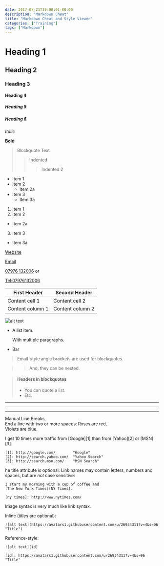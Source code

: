 ```yaml
---
date: 2017-08-21T19:00:01-00:00
description: "Markdown Cheat"
title: "Markdown Cheat and Style Viewer"
categories: ["Training"]
tags: ["Markdown"]
---
```


# Heading 1

## Heading 2

### Heading 3

#### Heading 4

##### Heading 5

##### Heading 6

*Italic*

**Bold**

> Blockquote
> Text
> > Indented
> > > Indented 2

* Item 1
* Item 2
  * Item 2a
* Item 3
  * Item 3a

1. Item 1
2. Item 2
  * Item 2a
3. Item 3
  * Item 3a

[Website](http://northoftynelpc.com)

[Email](Mailto:lpc@northoftynelpc.com)

[07976 132006](Tel:07976132006) or

<Tel:07976132006>

First Header | Second Header
------------ | -------------
Content cell 1 | Content cell 2
Content column 1 | Content column 2

![alt text](https://avatars1.githubusercontent.com/u/26934311?v=4&s=96)

*   A list item.

    With multiple paragraphs.

*   Bar

> Email-style angle brackets
> are used for blockquotes.

> > And, they can be nested.

> #### Headers in blockquotes
> 
> * You can quote a list.
> * Etc.

---

* * *

- - - - 

Manual Line Breaks,  
End a line with two or more spaces:
Roses are red,   
Violets are blue.

I get 10 times more traffic from [Google][1] than from
    [Yahoo][2] or [MSN][3].

    [1]: http://google.com/        "Google"
    [2]: http://search.yahoo.com/  "Yahoo Search"
    [3]: http://search.msn.com/    "MSN Search"

he title attribute is optional. Link names may contain letters,
numbers and spaces, but are *not* case sensitive:

    I start my morning with a cup of coffee and
    [The New York Times][NY Times].

    [ny times]: http://www.nytimes.com/

Image syntax is very much like link syntax.

Inline (titles are optional):

    ![alt text](https://avatars1.githubusercontent.com/u/26934311?v=4&s=96 "Title")

Reference-style:

    ![alt text][id]

    [id]: https://avatars1.githubusercontent.com/u/26934311?v=4&s=96 "Title"
    

